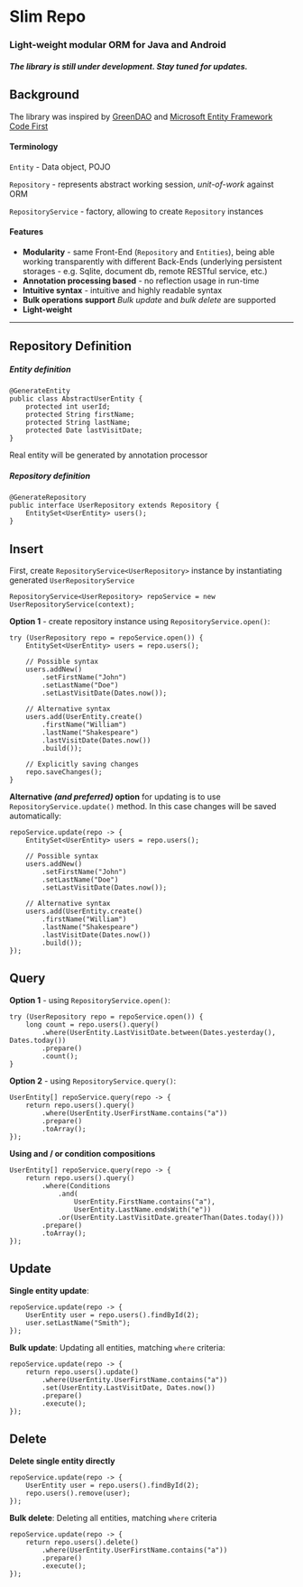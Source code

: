 # Slim Repo
### Light-weight modular ORM for Java and Android

##### The library is still under development. Stay tuned for updates.

Background
---

The library was inspired by [GreenDAO](http://greendao-orm.com/ "GreenDAO") and [Microsoft Entity Framework Code First](https://msdn.microsoft.com/en-us/data/ee712907) 

#### Terminology

`Entity` - Data object, POJO 
 
`Repository` - represents abstract working session, *unit-of-work* against ORM

`RepositoryService` - factory, allowing to create `Repository` instances 

#### Features

* **Modularity** - same Front-End (`Repository` and `Entities`), being able working transparently with different Back-Ends (underlying persistent storages - e.g. Sqlite, document db, remote RESTful service, etc.)
* **Annotation processing based** - no reflection usage in run-time
* **Intuitive syntax** - intuitive and highly readable syntax
* **Bulk operations support** *Bulk update* and *bulk delete* are supported
* **Light-weight**

---

Repository Definition
---

##### Entity definition
    @GenerateEntity
    public class AbstractUserEntity {
		protected int userId;
        protected String firstName;
        protected String lastName;
		protected Date lastVisitDate;
    }
Real entity will be generated by annotation processor

##### Repository definition
	@GenerateRepository
	public interface UserRepository extends Repository {
		EntitySet<UserEntity> users();
    }

Insert
---

First, create `RepositoryService<UserRepository>` instance by instantiating generated `UserRepositoryService`

	RepositoryService<UserRepository> repoService = new UserRepositoryService(context);

**Option 1** - create repository instance using `RepositoryService.open()`: 

	try (UserRepository repo = repoService.open()) {
		EntitySet<UserEntity> users = repo.users();

		// Possible syntax
		users.addNew()
			.setFirstName("John")
			.setLastName("Doe")
			.setLastVisitDate(Dates.now());

		// Alternative syntax
		users.add(UserEntity.create()
			.firstName("William")
			.lastName("Shakespeare")
			.lastVisitDate(Dates.now())
			.build());

		// Explicitly saving changes
		repo.saveChanges();
	}

**Alternative *(and preferred)* option** for updating is to use `RepositoryService.update()` method.
In this case changes will be saved automatically:

	repoService.update(repo -> {
		EntitySet<UserEntity> users = repo.users();

		// Possible syntax
		users.addNew()
			.setFirstName("John")
			.setLastName("Doe")
			.setLastVisitDate(Dates.now());

		// Alternative syntax
		users.add(UserEntity.create()
			.firstName("William")
			.lastName("Shakespeare")
			.lastVisitDate(Dates.now())
			.build());
	});

Query
---

**Option 1** - using `RepositoryService.open()`: 

	try (UserRepository repo = repoService.open()) {
		long count = repo.users().query()
			.where(UserEntity.LastVisitDate.between(Dates.yesterday(), Dates.today())
			.prepare()
			.count();
	}

**Option 2** - using `RepositoryService.query()`: 
 
	UserEntity[] repoService.query(repo -> {
		return repo.users().query()
			.where(UserEntity.UserFirstName.contains("a"))
			.prepare()
			.toArray();
	});

**Using and / or condition compositions**

	UserEntity[] repoService.query(repo -> {
		return repo.users().query()
			.where(Conditions
				.and(
					UserEntity.FirstName.contains("a"),
					UserEntity.LastName.endsWith("e"))
				.or(UserEntity.LastVisitDate.greaterThan(Dates.today()))
			.prepare()
			.toArray();
	});

Update
---

**Single entity update**: 

	repoService.update(repo -> {
		UserEntity user = repo.users().findById(2);
		user.setLastName("Smith");
	});

**Bulk update**: Updating all entities, matching `where` criteria:
 
	repoService.update(repo -> {
		return repo.users().update()
			.where(UserEntity.UserFirstName.contains("a"))
			.set(UserEntity.LastVisitDate, Dates.now())
			.prepare()
			.execute();
	});

Delete
---

**Delete single entity directly**

	repoService.update(repo -> {
		UserEntity user = repo.users().findById(2);
		repo.users().remove(user);
	});

**Bulk delete**: Deleting all entities, matching `where` criteria

	repoService.update(repo -> {
		return repo.users().delete()
			.where(UserEntity.UserFirstName.contains("a"))
			.prepare()
			.execute();
	});

